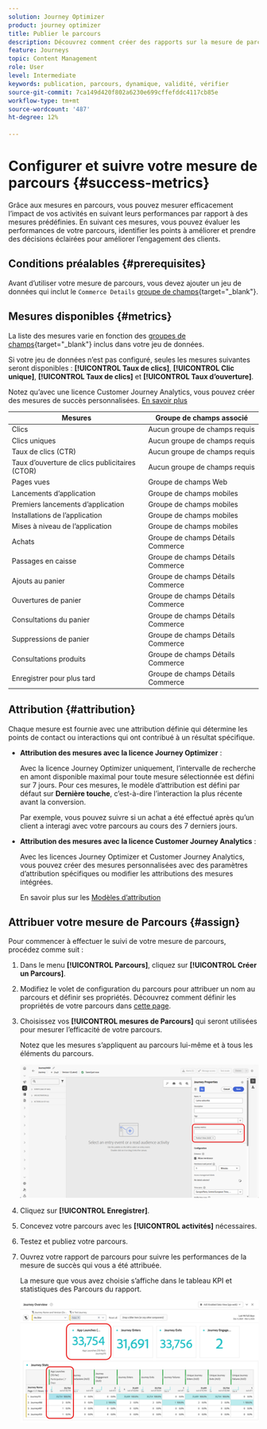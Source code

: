 ```yaml
---
solution: Journey Optimizer
product: journey optimizer
title: Publier le parcours
description: Découvrez comment créer des rapports sur la mesure de parcours de votre choix.
feature: Journeys
topic: Content Management
role: User
level: Intermediate
keywords: publication, parcours, dynamique, validité, vérifier
source-git-commit: 7ca149d420f802a6230e699cffefddc4117cb85e
workflow-type: tm+mt
source-wordcount: '487'
ht-degree: 12%

---
```


# Configurer et suivre votre mesure de parcours {#success-metrics}

Grâce aux mesures en parcours, vous pouvez mesurer efficacement l’impact de vos activités en suivant leurs performances par rapport à des mesures prédéfinies.
En suivant ces mesures, vous pouvez évaluer les performances de votre parcours, identifier les points à améliorer et prendre des décisions éclairées pour améliorer l’engagement des clients.

## Conditions préalables {#prerequisites}

Avant d’utiliser votre mesure de parcours, vous devez ajouter un jeu de données qui inclut le `Commerce Details` [groupe de champs](https://experienceleague.adobe.com/docs/experience-platform/xdm/tutorials/create-schema-ui.html?lang=fr#field-group){target="_blank"}.

## Mesures disponibles {#metrics}

La liste des mesures varie en fonction des [groupes de champs](https://experienceleague.adobe.com/docs/experience-platform/xdm/tutorials/create-schema-ui.html?lang=fr#field-group){target="_blank"} inclus dans votre jeu de données.

Si votre jeu de données n’est pas configuré, seules les mesures suivantes seront disponibles : **[!UICONTROL Taux de clics]**, **[!UICONTROL Clic unique]**, **[!UICONTROL Taux de clics]** et **[!UICONTROL Taux d’ouverture]**.

Notez qu’avec une licence Customer Journey Analytics, vous pouvez créer des mesures de succès personnalisées. [En savoir plus](https://experienceleague.adobe.com/en/docs/analytics-platform/using/cja-components/cja-calcmetrics/cm-workflow/participation-metric)


| Mesures | Groupe de champs associé |
|-|-|
| Clics | Aucun groupe de champs requis |
| Clics uniques | Aucun groupe de champs requis |
| Taux de clics (CTR) | Aucun groupe de champs requis |
| Taux d’ouverture de clics publicitaires (CTOR) | Aucun groupe de champs requis |
| Pages vues | Groupe de champs Web |
| Lancements d’application | Groupe de champs mobiles |
| Premiers lancements d’application | Groupe de champs mobiles |
| Installations de l’application | Groupe de champs mobiles |
| Mises à niveau de l’application | Groupe de champs mobiles |
| Achats | Groupe de champs Détails Commerce |
| Passages en caisse | Groupe de champs Détails Commerce |
| Ajouts au panier | Groupe de champs Détails Commerce |
| Ouvertures de panier | Groupe de champs Détails Commerce |
| Consultations du panier | Groupe de champs Détails Commerce |
| Suppressions de panier | Groupe de champs Détails Commerce |
| Consultations produits | Groupe de champs Détails Commerce |
| Enregistrer pour plus tard | Groupe de champs Détails Commerce |

## Attribution {#attribution}

Chaque mesure est fournie avec une attribution définie qui détermine les points de contact ou interactions qui ont contribué à un résultat spécifique.

* **Attribution des mesures avec la licence Journey Optimizer** :

  Avec la licence Journey Optimizer uniquement, l’intervalle de recherche en amont disponible maximal pour toute mesure sélectionnée est défini sur 7 jours. Pour ces mesures, le modèle d’attribution est défini par défaut sur **Dernière touche**, c’est-à-dire l’interaction la plus récente avant la conversion.

  Par exemple, vous pouvez suivre si un achat a été effectué après qu’un client a interagi avec votre parcours au cours des 7 derniers jours.

* **Attribution des mesures avec la licence Customer Journey Analytics** :

  Avec les licences Journey Optimizer et Customer Journey Analytics, vous pouvez créer des mesures personnalisées avec des paramètres d’attribution spécifiques ou modifier les attributions des mesures intégrées.

  En savoir plus sur les [Modèles d’attribution](https://experienceleague.adobe.com/en/docs/analytics-platform/using/cja-dataviews/component-settings/attribution#attribution-models)

## Attribuer votre mesure de Parcours {#assign}

Pour commencer à effectuer le suivi de votre mesure de parcours, procédez comme suit :

1. Dans le menu **[!UICONTROL Parcours]**, cliquez sur **[!UICONTROL Créer un Parcours]**.

1. Modifiez le volet de configuration du parcours pour attribuer un nom au parcours et définir ses propriétés. Découvrez comment définir les propriétés de votre parcours dans [cette page](../building-journeys/journey-properties.md).

1. Choisissez vos **[!UICONTROL mesures de Parcours]** qui seront utilisées pour mesurer l’efficacité de votre parcours.

   Notez que les mesures s’appliquent au parcours lui-même et à tous les éléments du parcours.

   ![](assets/success_metric.png)

1. Cliquez sur **[!UICONTROL Enregistrer]**.

1. Concevez votre parcours avec les **[!UICONTROL activités]** nécessaires.

1. Testez et publiez votre parcours.

1. Ouvrez votre rapport de parcours pour suivre les performances de la mesure de succès qui vous a été attribuée.

   La mesure que vous avez choisie s’affiche dans le tableau KPI et statistiques des Parcours du rapport.

   ![](assets/success_metric_2.png)
